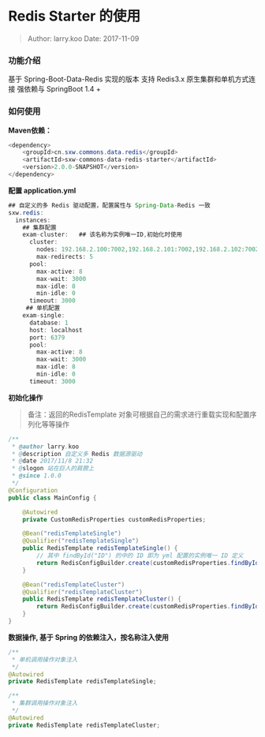 Redis Starter 的使用
===

> Author: larry.koo  Date: 2017-11-09

### 功能介绍

基于 Spring-Boot-Data-Redis 实现的版本
支持 Redis3.x 原生集群和单机方式连接
强依赖与 SpringBoot 1.4 +

### 如何使用

**Maven依赖：**

```java
<dependency>
    <groupId>cn.sxw.commons.data.redis</groupId>
    <artifactId>sxw-commons-data-redis-starter</artifactId>
    <version>2.0.0-SNAPSHOT</version>
</dependency>
```

**配置 application.yml**

```java
## 自定义的多 Redis 驱动配置，配置属性与 Spring-Data-Redis 一致
sxw.redis:
  instances:
    ## 集群配置
    exam-cluster:   ## 该名称为实例唯一ID,初始化时使用
      cluster:
        nodes: 192.168.2.100:7002,192.168.2.101:7002,192.168.2.102:7002
        max-redirects: 5
      pool:
        max-active: 8
        max-wait: 3000
        max-idle: 8
        min-idle: 0
      timeout: 3000
     ## 单机配置
    exam-single:
      database: 1
      host: localhost
      port: 6379
      pool:
        max-active: 8
        max-wait: 3000
        max-idle: 8
        min-idle: 0
      timeout: 3000
```

**初始化操作**

> 备注：返回的RedisTemplate 对象可根据自己的需求进行重载实现和配置序列化等等操作

```java
/**
 * @author larry.koo
 * @description 自定义多 Redis 数据源驱动
 * @date 2017/11/8 21:32
 * @slogon 站在巨人的肩膀上
 * @since 1.0.0
 */
@Configuration
public class MainConfig {

    @Autowired
    private CustomRedisProperties customRedisProperties;

    @Bean("redisTemplateSingle")
    @Qualifier("redisTemplateSingle")
    public RedisTemplate redisTemplateSingle() {
        // 其中 findById("ID") 的中的 ID 即为 yml 配置的实例唯一 ID 定义
        return RedisConfigBuilder.create(customRedisProperties.findById("exam-single")).build();
    }

    @Bean("redisTemplateCluster")
    @Qualifier("redisTemplateCluster")
    public RedisTemplate redisTemplateCluster() {
        return RedisConfigBuilder.create(customRedisProperties.findById("exam-cluster")).build();
    }
}
```

**数据操作, 基于 Spring 的依赖注入，按名称注入使用**

```java
/**
 * 单机调用操作对象注入
 */
@Autowired
private RedisTemplate redisTemplateSingle;

/**
 * 集群调用操作对象注入
 */
@Autowired
private RedisTemplate redisTemplateCluster;
```